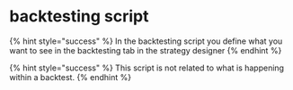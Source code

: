# backtesting script

{% hint style="success" %}
In the backtesting script you define what you want to see in the backtesting tab in the strategy designer
{% endhint %}

{% hint style="success" %}
This script is not related to what is happening within a backtest.
{% endhint %}
